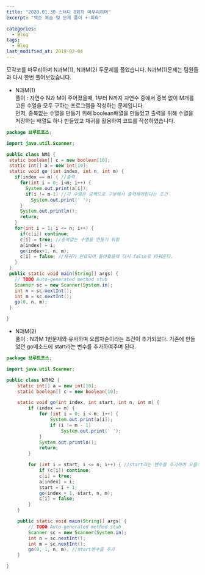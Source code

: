```yaml
---
title: "2020.01.30 스터디 8회차 마무리하며"
excerpt: "백준 복습 및 문제 풀이 + 회화"

categories:
  - Blog
tags:
  - Blog
last_modified_at: 2019-02-04
---
```

모각코를 마무리하며 N과M(1), N과M(2) 두문제를 풀었습니다.  N과M(1)문제는 팀원들과 다시 한번 풀어보았습니다.  

- N과M(1)    
풀이 : 자연수 N과 M이 주어졌을때, 1부터 N까지 자연수 중에서 중복 없이 M개를 고른 수열을 모두 구하는 프로그램을 작성하는 문제입니다.    
먼저, 중복없는 수열을 만들기 위해 boolean배열을 만들었고 출력을 위해 수열을 저장하는 배열도 하나 만들었고 재귀를 활용하여 코드를 작성하였습니다.  

~~~java
package 브루트포스;

import java.util.Scanner;

public class NM1 {
 static boolean[] c = new boolean[10];
 static int[] a = new int[10];
 static void go (int index, int n, int m) {
   if(index == m) { //출력
     for(int i = 0; i<m; i++) {
       System.out.print(a[i]);
       if(i != m-1) //각 수열은 공백으로 구분해서 출력해야한다는 조건
         System.out.print(' ');
     }
     System.out.println();
     return;
   }
   for(int i = 1; i <= n; i++) {
     if(c[i]) continue;
     c[i] = true; //중복없는 수열을 만들기 위함
     a[index] = i;
     go(index+1, n, m);
     c[i] = false; //재귀가 완료되어 돌아왔을때 다시 false로 바꿔준다.
   }
 }
 public static void main(String[] args) {
   // TODO Auto-generated method stub
   Scanner sc = new Scanner(System.in);
   int n = sc.nextInt();
   int m = sc.nextInt();
   go(0, n, m);
 }

}

~~~  

  
- N과M(2)  
풀이 : N과M 1번문제와 유사하며 오름차순이라는 조건이 추가되었다. 기존에 만들었던 go메소드에 start라는 변수를 추가하여주며 된다.  

~~~java
package 브루트포스;

import java.util.Scanner;

public class N과M2 {
	static int[] a = new int[10];
	static boolean[] c = new boolean[10];

	static void go(int index, int start, int n, int m) {
		if (index == m) {
			for (int i = 0; i < m; i++) {
				System.out.print(a[i]);
				if (i != m - 1)
					System.out.print(' ');
			}
			System.out.println();
			return;
		}

		for (int i = start; i <= n; i++) { //start라는 변수를 추가하여 오름차순으로 가능하도록 한다.
			if (c[i]) continue;
			c[i] = true;
			a[index] = i;
			start = i + 1;
			go(index + 1, start, n, m);
			c[i] = false;
		}
	}

	public static void main(String[] args) {
		// TODO Auto-generated method stub
		Scanner sc = new Scanner(System.in);
		int n = sc.nextInt();
		int m = sc.nextInt();
		go(0, 1, n, m); //start변수를 추가
	}

}

~~~
